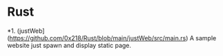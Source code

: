 # Rust
*1. (justWeb](https://github.com/0x218/Rust/blob/main/justWeb/src/main.rs) A sample website just spawn and display static page.
